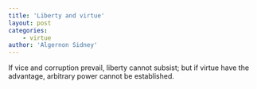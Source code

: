 ```yaml
---
title: 'Liberty and virtue'
layout: post
categories:
    - virtue
author: 'Algernon Sidney'
---
```


If vice and corruption prevail, liberty cannot subsist; but if virtue have the advantage, arbitrary power cannot be established.